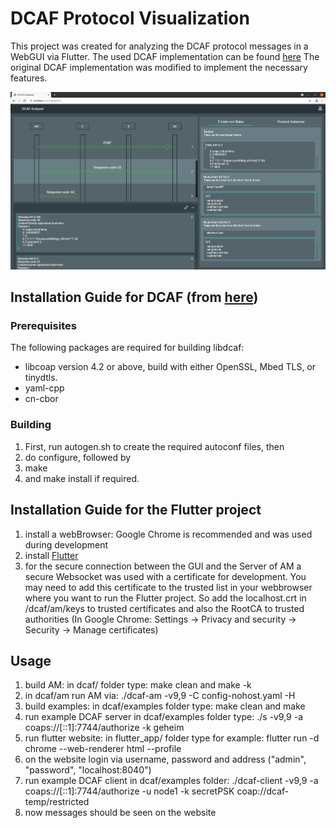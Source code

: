 
# DCAF Protocol Visualization 
This project was created for analyzing the DCAF protocol messages in a WebGUI via Flutter.
The used DCAF implementation can be found [here](https://gitlab.informatik.uni-bremen.de/DCAF/dcaf)
The original DCAF implementation was modified to implement the necessary features.

![image info](./pictures/1.png)

## Installation Guide for DCAF (from [here](https://gitlab.informatik.uni-bremen.de/DCAF/dcaf))
### Prerequisites
The following packages are required for building libdcaf:
- libcoap version 4.2 or above, build with either OpenSSL, Mbed TLS, or tinydtls.
- yaml-cpp
- cn-cbor

### Building
1. First, run autogen.sh to create the required autoconf files, then
2. do configure, followed by
3. make
4. and make install if required.


## Installation Guide for the Flutter project
1. install a webBrowser: Google Chrome is recommended and was used during development
2. install [Flutter](https://flutter.dev/)
4. for the secure connection between the GUI and the Server of AM a secure Websocket was used 
   with a certificate for development. You may need to add this certificate to the trusted list 
   in your webbrowser where you want to run the Flutter project. 
   So add the localhost.crt in /dcaf/am/keys to trusted certificates and also the RootCA to 
   trusted authorities (In Google Chrome: Settings -> Privacy and security -> Security -> Manage certificates)

## Usage
1. build AM: in dcaf/ folder type: make clean and make -k
2. in dcaf/am run AM via: ./dcaf-am -v9,9 -C config-nohost.yaml -H
3. build examples: in dcaf/examples folder type: make clean and make
4. run example DCAF server in dcaf/examples folder type: ./s -v9,9 -a coaps://[::1]:7744/authorize -k geheim
5. run flutter website: in flutter_app/ folder type for example: flutter run -d chrome --web-renderer html --profile
6. on the website login via username, password and address ("admin", "password", "localhost:8040")
7. run example DCAF client in dcaf/examples folder: ./dcaf-client -v9,9 -a coaps://[::1]:7744/authorize -u node1 -k secretPSK coap://dcaf-temp/restricted
8. now messages should be seen on the website

